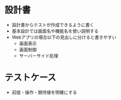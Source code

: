 # 設計書
* 設計書からテストが作成できるように書く
* 基本設計では画面名や機能名を使い説明する
* Webアプリの場合以下の見出しに分けると書きやすい
    * 画面表示
    * 画面制御
    * サーバーサイド処理

# テストケース
* 前提・操作・期待値を明確にする